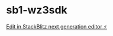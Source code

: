 # sb1-wz3sdk

[Edit in StackBlitz next generation editor ⚡️](https://stackblitz.com/~/github.com/safewebdao/sb1-wz3sdk)
